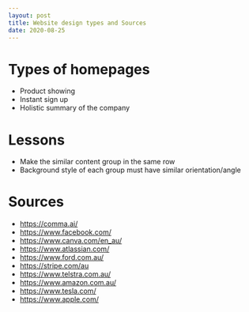 ```yaml
---
layout: post
title: Website design types and Sources
date: 2020-08-25
---
```


# Types of homepages
- Product showing
- Instant sign up
- Holistic summary of the company

# Lessons
- Make the similar content group in the same row
- Background style of each group must have similar orientation/angle

# Sources
- <https://comma.ai/>
- <https://www.facebook.com/>
- <https://www.canva.com/en_au/>
- <https://www.atlassian.com/>
- <https://www.ford.com.au/>
- <https://stripe.com/au>
- <https://www.telstra.com.au/>
- <https://www.amazon.com.au/>
- <https://www.tesla.com/>
- <https://www.apple.com/>
